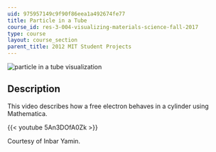 ```yaml
---
uid: 975957149c9f90f86eea1a492674fe77
title: Particle in a Tube
course_id: res-3-004-visualizing-materials-science-fall-2017
type: course
layout: course_section
parent_title: 2012 MIT Student Projects
---
```


![particle in a tube visualization](https://open-learning-course-data-production.s3.amazonaws.com/res-3-004-visualizing-materials-science-fall-2017/f021a38c22db4e821dd29dbfbcb9d8ba_MITRES_3_004F17_8_yamin.jpg)

Description
-----------

This video describes how a free electron behaves in a cylinder using Mathematica.

{{< youtube 5An3DOfA0Zk >}}

Courtesy of Inbar Yamin.